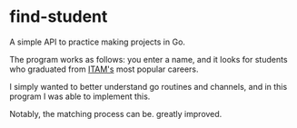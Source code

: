# find-student
A simple API to practice making projects in Go.

The program works as follows: you enter a name, and it looks for students who graduated from [ITAM's](https://www.itam.mx) most popular careers.

I simply wanted to better understand go routines and channels, and in this program I was able to implement this. 


Notably, the matching process can be. greatly improved.
